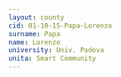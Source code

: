 ```yaml
---
layout: county 
cid: 01-10-15-Papa-Lorenzo
surname: Papa
name: Lorenzo
university: Univ. Padova
unita: Smart Community
---
```


